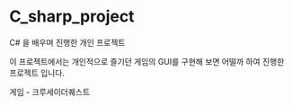 # C_sharp_project
C# 을 배우며 진행한 개인 프로젝트 

이 프로젝트에서는 개인적으로 즐기던 게임의 GUI를 구현해 보면 어떨까 하여 진행한 프로젝트 입니다. 

게임 - 크루세이더퀘스트
